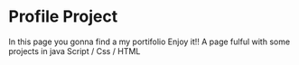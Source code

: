 # Profile Project
In this page you gonna find a my portifolio Enjoy it!!
A page fulful with some projects in java Script / Css / HTML




